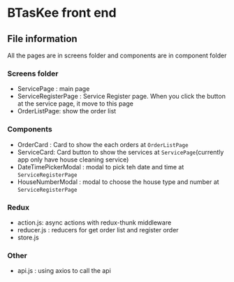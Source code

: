 # BTasKee front end 
## File information 
All the pages are in screens folder and components are in component folder 
### Screens folder 
* ServicePage : main page 
* ServiceRegisterPage : Service Register page. When you click the button at the service page, it move to this page
* OrderListPage: show the order list 

### Components 
* OrderCard : Card to show the each orders at `OrderListPage`
* ServiceCard: Card button to show the services at `ServicePage`(currently app only have house cleaning service) 
* DateTimePickerModal : modal to pick teh date and time at `ServiceRegisterPage`
* HouseNumberModal : modal to choose the house type and number at `ServiceRegisterPage`

### Redux
* action.js: async actions with redux-thunk middleware 
* reducer.js : reducers for get order list and register order 
* store.js 

### Other
* api.js : using axios to call the api 


